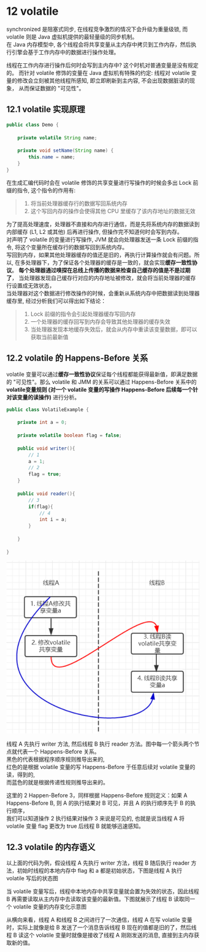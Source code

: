 # 12 volatile

synchronized 是阻塞式同步, 在线程竞争激烈的情况下会升级为重量级锁, 而 volatile 则是 Java 虚拟机提供的最轻量级的同步机制。   
在 Java 内存模型中, 各个线程会将共享变量从主内存中拷贝到工作内存，然后执行引擎会基于工作内存中的数据进行操作处理。    

线程在工作内存进行操作后何时会写到主内存中? 这个时机对普通变量是没有规定的。 而针对 volatile 修饰的变量在 Java 虚拟机有特殊的约定: 线程对 volatile 变量的修改会立刻被其他线程所感知, 即立即刷新到主内容, 不会出现数据脏读的现象，
从而保证数据的 "可见性"。

## 12.1 volatile 实现原理

```java
public class Demo {

    private volatile String name;

    private void setName(String name) {
        this.name = name;
    }
}
```

在生成汇编代码时会在 volatile 修饰的共享变量进行写操作的时候会多出 Lock 前缀的指令, 这个指令的作用有:
> 1. 将当前处理器缓存行的数据写回系统内存
> 2. 这个写回内存的操作会使得其他 CPU 里缓存了该内存地址的数据无效

为了提高处理速度，处理器不直接和内存进行通信，而是先将系统内存的数据读到内部缓存 (L1, L2 或其他) 后再进行操作, 但操作完不知道何时会写到内存。  
对声明了 volatile 的变量进行写操作, JVM 就会向处理器发送一条 Lock 前缀的指令, 将这个变量所在缓存行的数据写回到系统内存。  
写回到内存，如果其他处理器缓存的值还是旧的，再执行计算操作就会有问题。所以, 在多处理器下，为了保证各个处理器的缓存是一致的，就会实现**缓存一致性协议**。
**每个处理器通过嗅探在总线上传播的数据来检查自己缓存的值是不是过期了**， 当处理器发现自己缓存行对应的内存地址被修改，就会将当前处理器的缓存行设置成无效状态，  
当处理器对这个数据进行修改操作的时候，会重新从系统内存中把数据读到处理器缓存里, 经过分析我们可以得出如下结论：  
> 1. Lock 前缀的指令会引起处理器缓存写回内存
> 2. 一个处理器的缓存回写到内存会导致其他处理器的缓存失效
> 3. 当处理器发现本地缓存失效后，就会从内存中重读该变量数据，即可以获取当前最新值

## 12.2 volatile 的 Happens-Before 关系  

volatile 变量可以通过**缓存一致性协议**保证每个线程都能获得最新值，即满足数据的 "可见性"。那么 volatile 和 JMM 的关系可以通过  Happens-Before 关系中的 **volatile变量规则 (对一个 volatile 变量的写操作 Happens-Before 后续每一个针对该变量的读操作)** 进行分析。

```java
public class VolatileExample {

    private int a = 0;

    private volatile boolean flag = false;

    public void writer(){
        // 1
        a = 1;         
        // 2
        flag = true;
    }

    public void reader(){
        // 3
        if(flag){
            // 4
            int i = a;
        }

    }

}
```

![Alt 'VolatileAndHappensBeforeRelation'](https://raw.githubusercontent.com/PictureRespository/Java/main/JavaConcurrency/VolatileAndHappensBeforeRelation.png)


线程 A 先执行 writer 方法, 然后线程 B 执行 reader 方法。图中每一个箭头两个节点就代表一个 Happens-Before 关系。  
黑色的代表根据程序顺序规则推导出来的,    
红色的是根据 volatile 变量的写 Happens-Before 于任意后续对 volatile 变量的读，得到的,    
而蓝色的就是根据传递性规则推导出来的。

这里的 2 Happen-Before 3，同样根据 Happens-Before 规则定义：如果 A Happens-Before B, 则 A 的执行结果对 B 可见，并且 A 的执行顺序先于 B 的执行顺序，  
我们可以知道操作 2 执行结果对操作 3 来说是可见的, 也就是说当线程 A 将 volatile 变量 flag 更改为 true 后线程 B 就能够迅速感知。  

## 12.3 volatile 的内存语义

以上面的代码为例，假设线程 A 先执行 writer 方法，线程 B 随后执行 reader 方法，初始时线程的本地内存中 flag 和 a 都是初始状态，下图是线程 A 执行 volatile 写后的状态图



当 volatile 变量写后，线程中本地内存中共享变量就会置为失效的状态，因此线程 B 再需要读取从主内存中去读取该变量的最新值。下图就展示了线程 B 读取同一个 volatile 变量的内存变化示意图



从横向来看，线程 A 和线程 B 之间进行了一次通信，线程 A 在写 volatile 变量时，实际上就像是给 B 发送了一个消息告诉线程 B 现在的值都是旧的了，然后线程 B 读这个 volatile 变量时就像是接收了线程 A 刚刚发送的消息, 直接到主内存获取新的值。
